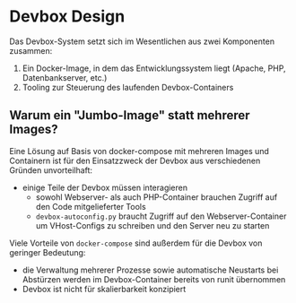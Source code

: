 # Devbox Design

Das Devbox-System setzt sich im Wesentlichen aus zwei Komponenten zusammen:

1. Ein Docker-Image, in dem das Entwicklungssystem liegt (Apache, PHP, Datenbankserver, etc.)
2. Tooling zur Steuerung des laufenden Devbox-Containers

## Warum ein "Jumbo-Image" statt mehrerer Images?

Eine Lösung auf Basis von docker-compose mit mehreren Images und Containern ist
für den Einsatzzweck der Devbox aus verschiedenen Gründen unvorteilhaft:

- einige Teile der Devbox müssen interagieren
  - sowohl Webserver- als auch PHP-Container brauchen Zugriff auf den Code
  mitgelieferter Tools
  - `devbox-autoconfig.py` braucht Zugriff auf den Webserver-Container um
  VHost-Configs zu schreiben und den Server neu zu starten

Viele Vorteile von `docker-compose` sind außerdem für die Devbox von geringer
Bedeutung:

- die Verwaltung mehrerer Prozesse sowie automatische Neustarts bei Abstürzen
werden im Devbox-Container bereits von runit übernommen
- Devbox ist nicht für skalierbarkeit konzipiert
